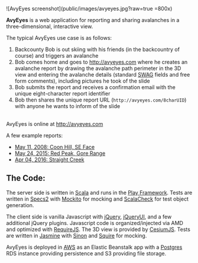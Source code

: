 ![AvyEyes screenshot](public/images/avyeyes.jpg?raw=true =800x)

**AvyEyes** is a web application for reporting and sharing avalanches in a three-dimensional, interactive view. 

The typical AvyEyes use case is as follows:

1. Backcounty Bob is out skiing with his friends (in the backcountry of course) and triggers an avalanche
2. Bob comes home and goes to http://avyeyes.com where he creates an avalanche report by drawing the avalanche path perimeter in the 3D view and entering the avalanche details (standard [SWAG](http://www.americanavalancheassociation.org/swag/) fields and free form comments), including pictures he took of the slide
3. Bob submits the report and receives a confirmation email with the unique eight-character report identifier
4. Bob then shares the unique report URL (`http://avyeyes.com/8charUID`) with anyone he wants to inform of the slide

<br/>AvyEyes is online at http://avyeyes.com

A few example reports:

- [May 11, 2008: Coon Hill, SE Face](http://avyeyes.com/vsik4e4n)
- [May 24, 2015: Red Peak, Gore Range](http://avyeyes.com/ktqfgc3h)
- [Apr 04, 2016: Straight Creek](http://avyeyes.com/u60ektle)

## The Code:

The server side is written in [Scala](http://www.scala-lang.org/) and runs in the [Play Framework](https://www.playframework.com/). Tests are written in [Specs2](http://etorreborre.github.io/specs2/) with [Mockito](http://site.mockito.org/) for mocking and [ScalaCheck](http://www.scalacheck.org/) for test object generation.

The client side is vanilla Javascript with [jQuery](https://jquery.com/), [jQueryUI](https://jqueryui.com/), and a few additional jQuery plugins. Javascript code is organized/injected via AMD and optimized with [RequireJS](http://requirejs.org/). The 3D view is provided by [CesiumJS](http://cesiumjs.org/). Tests are written in [Jasmine](https://jasmine.github.io/) with [Sinon](http://sinonjs.org/) and [Squire](https://github.com/iammerrick/Squire.js/) for mocking.

AvyEyes is deployed in [AWS](https://aws.amazon.com/) as an Elastic Beanstalk app with a [Postgres](https://www.postgresql.org/) RDS instance providing persistence and S3 providing file storage.